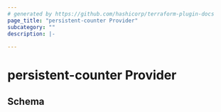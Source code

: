 ```yaml
---
# generated by https://github.com/hashicorp/terraform-plugin-docs
page_title: "persistent-counter Provider"
subcategory: ""
description: |-
  
---
```


# persistent-counter Provider





<!-- schema generated by tfplugindocs -->
## Schema
